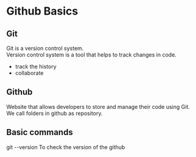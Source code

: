 # Github Basics
## Git
Git is a version control system.<br>
Version control system is a tool that helps to track changes in code.<br>

- track the history
- collaborate

## Github
Website that allows developers to store and manage their code using Git.<br>
We call folders in github as repository.

## Basic commands
git --version   To check the version of the github
 
 
